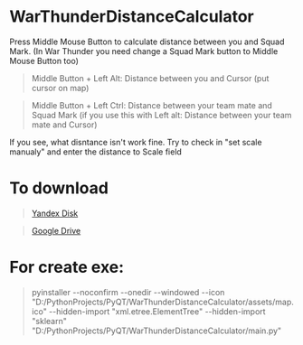 # WarThunderDistanceCalculator

Press Middle Mouse Button to calculate distance between you and Squad Mark. (In War Thunder you need change a Squad Mark button to Middle Mouse Button too)

> Middle Button + Left Alt: Distance between you and Cursor (put cursor on map)


> Middle Button + Left Ctrl: Distance between your team mate and Squad Mark (if you use this with Left alt: Distance between your team mate and Cursor)


If you see, what disntance isn't work fine. Try to check in "set scale manualy" and enter the distance to Scale field 


# To download

> [Yandex Disk](https://disk.yandex.ru/d/gWIqBfLfL-Ku1Q)

> [Google Drive](https://drive.google.com/drive/folders/1GhDjcshl1R_Cz3V8B3iUbwpMJxyac2LP?usp=sharing)


# For create exe:

> pyinstaller --noconfirm --onedir --windowed --icon "D:/PythonProjects/PyQT/WarThunderDistanceCalculator/assets/map.ico" --hidden-import "xml.etree.ElementTree" --hidden-import "sklearn"  "D:/PythonProjects/PyQT/WarThunderDistanceCalculator/main.py"